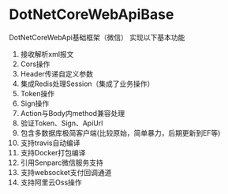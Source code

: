﻿# DotNetCoreWebApiBase
 DotNetCoreWebApi基础框架（微信）
 实现以下基本功能
 
 1. 接收解析xml报文
 2. Cors操作
 3. Header传递自定义参数
 4. 集成Redis处理Session（集成了业务操作）
 5. Token操作
 6. Sign操作
 7. Action与Body内method兼容处理
 8. 验证Token、Sign、ApiUrl
 9. 包含多数据库极简客户端(比较原始，简单暴力，后期更新到EF等)
 10. 支持travis自动编译
 11. 支持Docker打包编译
 12. 引用Senparc微信服务支持
 13. 支持websocket支付回调通道
 14. 支持阿里云Oss操作